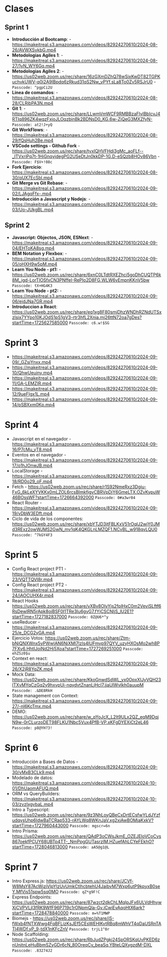 # Clases

## Sprint 1
- **Introducción al Bootcamp**: - https://makeitreal.s3.amazonaws.com/videos/82924270610/2024-08-26/AVWXSvkbG.mp4
- **Metodologias Agiles 1**: - https://makeitreal.s3.amazonaws.com/videos/82924270610/2024-08-27/1yN_WY6Gq.mp4
- **Metodologias Agiles 2**: - https://us02web.zoom.us/rec/share/16zGXmDZhQ78wSixKwDT82TGPKuchvkUWV-q0i2A9IBpdq6zRkud31qS2Nw_vPYf.sLa8To0Zv5RSJrU0 - `Passcode: ^pgpCi2U`
- **Linea de comandos**: -  https://makeitreal.s3.amazonaws.com/videos/82924270610/2024-08-28/CLRibPA3N.mp4
- **Git 1**: - https://us02web.zoom.us/rec/share/LLwmVmWCF9RMBBzaFIylBbIcvJ4RTIq896ZK4wqzFxjoJLOqzbinBk2BDNsD0_KG.6w-ZjQeG3MXZfyN- `Passcode: at2!J+yQ`
- **Git WorkFlows**: - https://makeitreal.s3.amazonaws.com/videos/82924270610/2024-08-29/fQsHuh2Be.mp4
- **VSCode settings - Github Fork** - https://us02web.zoom.us/rec/share/tyxlQHVFHdi3gMc_aoFLf--_ITVxriPq7t-1HiGnqyjdegPG2USeDtJn0kkDP-1G.D-eSQzb8HOv86Vbn - `Passcode: F$V+!08c`
- **Fork Ejercicio**: https://makeitreal.s3.amazonaws.com/videos/82924270610/2024-08-30/qUX7EcSbl.mp4
- **Git Merge vs Git Rebase**: - https://makeitreal.s3.amazonaws.com/videos/82924270610/2024-09-02/LJAgqFfx-.mp4
- **Introducción a Javascript y Nodejs**: - https://makeitreal.s3.amazonaws.com/videos/82924270610/2024-09-03/Uo-JUkgBL.mp4

## Sprint 2
- **Javascript: Objectos, JSON, ESNext**: - https://makeitreal.s3.amazonaws.com/videos/82924270610/2024-09-04/EHToKA8sg.mp4
- **BEM Notation y Flexbox**: - https://makeitreal.s3.amazonaws.com/videos/82924270610/2024-09-05/oHXH9w5pM.mp4
- **Learn You Node - pt1:** - https://us02web.zoom.us/rec/share/6xnC0LTdtRXEZhci5goDhCUQTP6k8M_jgd-LorTIOSfxCN3PNffeI-RePIo2D8FG.WLW6vEmpnKKnV5bw `Passcode: tX+HG4K3`
- **Learn You Node - pt2:** - https://makeitreal.s3.amazonaws.com/videos/82924270610/2024-09-06/ejdJNa7GR.mp4
- **Introduccion a React**: https://us02web.zoom.us/rec/share/eq1xg8F80smjDhzWNDhRZNdUTSxzlsix7YYpo10KJOdS1pS1gV3-rtr3hfL2Xnia.mj26ttN72oa7gDes?startTime=1725627585000 `Passcode: c6.w!$SG`

# Sprint 3
- https://makeitreal.s3.amazonaws.com/videos/82924270610/2024-09-09/_GZsjYnxx.mp4
- https://makeitreal.s3.amazonaws.com/videos/82924270610/2024-09-10/QhwUeuiny.mp4
- https://makeitreal.s3.amazonaws.com/videos/82924270610/2024-09-11/GA-LEMZIR.mp4
- https://makeitreal.s3.amazonaws.com/videos/82924270610/2024-09-12/9ueFIgx1L.mp4
- https://makeitreal.s3.amazonaws.com/videos/82924270610/2024-09-14/pSBXxm0Kp.mp4

# Sprint 4
- Javascript en el navegador - https://makeitreal.s3.amazonaws.com/videos/82924270610/2024-09-16/P7cMu_yT8.mp4
- Eventos en el navegador - https://makeitreal.s3.amazonaws.com/videos/82924270610/2024-09-17/o1hJOnwJB.mp4
- LocalStorage - https://makeitreal.s3.amazonaws.com/videos/82924270610/2024-09-18/RD0o29_oF.mp4
- Fetch - https://us02web.zoom.us/rec/share/r1S92NmeRxz3Dgiu-FxG_6kLeXYVKKx0mLZOL6rcsBImkfigvCBRVpDjY6GmeLTX.OZvKypuW46BOssWF?startTime=1726664392000 `Passcode: 0#a3wr04`
- React Router - https://makeitreal.s3.amazonaws.com/videos/82924270610/2024-09-19/vDbW3EDft.mp4
- Ciclo de vida de los componentes: https://us02web.zoom.us/rec/share/xbYTJD3jtFBLKxV51rOqlJ2wjY0JMd3RExz2owWJMS2GwN_mv1qK4QKGLnLMZQF1.NCvBL_w918qvLQU0 `Passcode: ^7kGY4F3`

# Sprint 5
- Config React project PT1 - https://makeitreal.s3.amazonaws.com/videos/82924270610/2024-09-23/VQTTQVI8r.mp4
- Config React project PT2 - https://makeitreal.s3.amazonaws.com/videos/82924270610/2024-09-24/jAOCUHX4r.mp4
- React Hooks https://us02web.zoom.us/rec/share/vXBv8OlvYjs2fplHxC0m2VeviSLftf6RsDewlRN5rApk8ojBSF0I1TRe3Iu6gyG7.fYjCSCNljS_lU2E1?startTime=1727182837000 `Passcode: 0Z@U6*^y`
- useReducer - https://makeitreal.s3.amazonaws.com/videos/82924270610/2024-09-25/e_DCG2yGA.mp4
- Ejercicio Votos: https://us02web.zoom.us/rec/share/Ztm-bNiQNXWnx5yPWwlAN6NjXMl7lzIs4lUFmvp97QYV_uzyHXOsMo2wh8P7FXv6.HhtIJoiNd2Hj5Xoa?startTime=1727269251000
`Passcode: ehZSz0$u`
- Context en react: https://makeitreal.s3.amazonaws.com/videos/82924270610/2024-09-26/X2jR8YqZK.mp4
- Mock Data: https://us02web.zoom.us/rec/share/KkoGnwdSdWL_yx0OpxXIJyVQH23ITXvMYqCzGq2y9hxvpUi-nqydvtZnanLjHcI7.jjaUIWvIkh0auupM
`Passcode: .&DE8RkH`
- State management con Context: https://makeitreal.s3.amazonaws.com/videos/82924270610/2024-09-27/-nl6KcTmx.mp4
- DEMO: https://us02web.zoom.us/rec/share/w_pYoJcX_L2lt9ULx2QZ_eqM9DqjN9w-0rCLurzoDET98FLKU1Nbc5Vux4PfB-VP.xKFgDYEXiCt2eL46
`Passcode: p8@YH?3!`

# Sprint 6

- Introducción a Bases de Datos - https://makeitreal.s3.amazonaws.com/videos/82924270610/2024-09-30/vMxB3CLk9.mp4
- Modelado de datos: https://makeitreal.s3.amazonaws.com/videos/82924270610/2024-10-01/DhUaomAFUQ.mp4
- ORM vs QueryBuilders: https://makeitreal.s3.amazonaws.com/videos/82924270610/2024-10-03/zvzIxgvbaL.mp4
- Intro a Typescript: https://us02web.zoom.us/rec/share/9z3NhLoyQBeCxDrtECsfwYLdJYzfudqysUhp6IdwBaTCRap533-rAYLWq8WKnJaV.xg2xjAwBOMjaKxkV?startTime=1727960443000 `Passcode: mgscr=6n`
- Intro Prisma: https://us02web.zoom.us/rec/share/QAdP3oCWsJkmE_OZEJEloVCoCys867oekfPCUY68UBTp4TT-_NmPpgGUTasrzIM.HZuefAhLCYeFEkhO?startTime=1728046813000 `Passcode: aA5@g1@L`

# Sprint 7
- Intro Express.js: https://us02web.zoom.us/rec/share/JCVf-W8MsY87AcWjzjVlpYlzUvUmkCtlhcbtehU4JaibvM7Wxp6utP9kpyxB0seY.MfVjs51spw5sq0MO `Passcode: qZ*g9F!C`
- Express Endpoints:  https://us02web.zoom.us/rec/share/87wzct2dkChLMqlpJFx6ULVdHhywXjCVPVLjl3fRK9WfF96P719c1rONpmQla-Gv.iCwiEvAqoHtX6ark?startTime=1728478840000 `Passcode: m=%T1MWP`
- Biomejs - https://us02web.zoom.us/rec/share/iS-fWxb4fNTXWwg4FqBFLizKsJEf5CEsWEHlKvtRBq8mWhVT4qDaUSRnTATl4WDf.yP_9-tdX1nKFcZnV `Passcode: trjL1^0r`
- Node Scaffolding: https://us02web.zoom.us/rec/share/RbJudZPgkj24SpORSKqUvPKED6znUnjtnLeHuBbmSZyGDr6cN_80OreqCv_beaSq.YBteLQXygzdM-DXL `Passcode: .83274J2`
